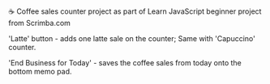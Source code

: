 ☕️ Coffee sales counter project as part of Learn JavaScript beginner project from Scrimba.com

'Latte' button - adds one latte sale on the counter;
Same with 'Capuccino' counter.

'End Business for Today' - saves the coffee sales from today onto the bottom memo pad.
